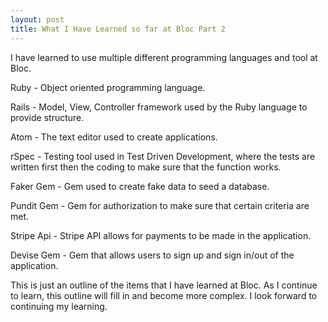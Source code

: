 ```yaml
---
layout: post
title: What I Have Learned so far at Bloc Part 2
---
```


I have learned to use multiple different programming languages and tool at Bloc.

Ruby - Object oriented programming language.

Rails - Model, View, Controller framework used by the Ruby language to provide structure.

Atom - The text editor used to create applications.

rSpec - Testing tool used in Test Driven Development, where the tests are written first then the coding to make sure that the function works.

Faker Gem - Gem used to create fake data to seed a database.

Pundit Gem - Gem for authorization to make sure that certain criteria are met.

Stripe Api - Stripe API allows for payments to be made in the application.

Devise Gem - Gem that allows users to sign up and sign in/out of the application.


This is just an outline of the items that I have learned at Bloc. As I continue to learn, this outline will fill in and become more complex. I look forward to continuing my learning. 
